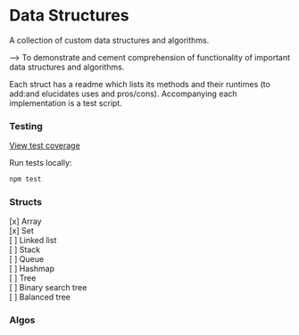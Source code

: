 # Data Structures

A collection of custom data structures and algorithms.

--> To demonstrate and cement comprehension of functionality of important data structures and algorithms.

Each struct has a readme which lists its methods and their runtimes (to add:and elucidates uses and pros/cons). Accompanying each implementation is a test script.

### Testing

[View test coverage](https://heatherbooker.github.io/dataStructures/coverage/)

Run tests locally:

```bash
npm test
```

### Structs

[x] Array  
[x] Set  
[ ] Linked list  
[ ] Stack  
[ ] Queue  
[ ] Hashmap  
[ ] Tree  
[ ] Binary search tree  
[ ] Balanced tree  

### Algos

